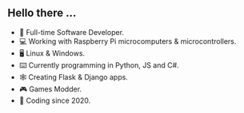 ## Hello there ...

- :briefcase: Full-time Software Developer.
- :computer: Working with Raspberry Pi microcomputers & microcontrollers.
- :desktop_computer: Linux & Windows.
- :keyboard: Currently programming in Python, JS and C#.
- :spider_web: Creating Flask & Django apps.
- :video_game: Games Modder.
- :calendar: Coding since 2020.

